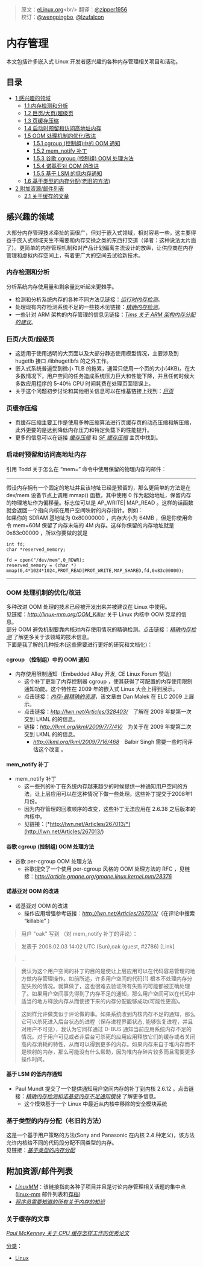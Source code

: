 > 原文：[eLinux.org](http://eLinux.org/Memory_Management "http://eLinux.org/Memory_Management")<br/>
> 翻译：[@zipper1956](https://github.com/zipper)<br/>
> 校订：[@wengpingbo](https://github.com/wengpingbo), [@lzufalcon](https://github.com/lzufalcon)<br/>

# 内存管理
本文包括许多嵌入式 Linux 开发者感兴趣的各种内存管理相关项目和活动。

## 目录
-   [1 感兴趣的领域](#areas-of-interest)
    -   [1.1 内存检测和分析](#memory-measurement-and-analysis)
    -   [1.2 巨页/大页/超级页](#huge-large-superpages)
    -   [1.3 页缓存压缩](##page-cache-compression)
    -   [1.4 启动时预留和访问高地址内存](#reserving-and-accessing-the-top-of-memory-on-startup)
    -   [1.5 OOM 处理机制的优化/改进](#enhanced-out-of-memory-handling)
        -   [1.5.1 cgroup (控制组)中的 OOM 通知](#oom-notification-in-cgroups)
        -   [1.5.2 mem_notify 补丁](#mem-notify-patches)
        -   [1.5.3 谷歌 cgroup (控制组) OOM 处理方法](#google-cgroup-oom-handler)
        -   [1.5.4 诺基亚对 OOM 的改进](#nokia-oom-enhancements)
        -   [1.5.5 基于 LSM 的低内存通知](#lsm-based-low-memory-notification)
    -   [1.6 基于类型的内存分配(老旧的方法)](#type-based-memory-allocation-old)
-   [2 附加资源/邮件列表](#additional-resources-mailing-lists)
    -   [2.1 关于缓存的文章](#articles-on-caches)
	
## 感兴趣的领域  
大部分内存管理技术牵扯的面很广，但对于嵌入式领域，相对容易一些，这主要得益于嵌入式领域天生不需要和内存交换之类的东西打交道（译者：这种说法太片面了）。更简单的内存管理机制和对产品计划偏离主流设计的放纵，让供应商在内存管理和虚拟内存空间上，有着更广大的空间去试验新技术。

### 内存检测和分析
分析系统内存使用量和剩余量比听起来更棘手。

- 检测和分析系统内存的各种不同方法见链接：*[运行时内存检测](../.././dev_portals/Memory_Management/Runtime_Memory_Measurement/Runtime_Memory_Measurement.md "Runtime Memory Measurement")*。
- 处理现有内存检测系统不足的一些技术见链接：*[精确内存检测](../.././dev_portals/Memory_Management/Accurate_Memory_Measurement/Accurate_Memory_Measurement.md "Accurate Memory Measurement")*。
- 一些针对 ARM 架构的内存管理的信息见链接：*[Tims 关于 ARM 架构内存分配的建议](../.././dev_portals/Memory_Management/Tims_Notes_on_ARM_memory_allocation/Tims_Notes_on_ARM_memory_allocation.md "Tims Notes on ARM memory allocation")*。

### 巨页/大页/超级页 
- 这适用于使用透明的大页面以及大部分静态使用模型情况，主要涉及到 hugetlb 接口 /libhugetlbfs 的之外工作。
- 嵌入式系统普遍受到微小 TLB 的拖累，通常只使用一个页的大小(4KB)。在大多数情况下，用户空间的任务造成系统压力巨大和性能下降，并且任何时候大多数应用程序的 5-40％ CPU 时间耗费在处理页面错误上。
- 关于这个问题初步讨论和其他相关信息可以在维基链接上找到：*[巨页](http://linux-mm.org/)*　　

### 页缓存压缩
- 页缓存压缩主要工作是使用多种压缩算法进行页缓存页的动态压缩和解压缩，此外更要的是达到降低内存压力和特定负载下的性能提升。
- 更多的信息可以在链接 *[缓存压缩](http://linux-mm.org/CompressedCaching)* 和 *[SF 缓存压缩](http://linuxcompressed.sourceforge.net/)* 主页中找到。

### 启动时预留和访问高地址内存
引用 Todd 关于怎么在 “mem=” 命令中使用保留的物理内存的邮件：

----------
假设内存拥有一个固定的地址并且该地址已经是预留的，那么更简单的方法是在 dev/mem 设备节点上调用 mmap() 函数，其中使用 0 作为起始地址，保留内存的物理地址作为偏移量。标志位可以是 AP_WRITE| MAP_READ 。这样的话函数就会返回一个指向内核在用户空间映射的内存指针。例如：  
如果你的 SDRAM 基地址为 0x80000000 ，内存大小为 64MB ，但是你使用命令 mem=60M 保留了内存末端的 4M 内存。这样你保留的内存地址就是 0x83c00000 ，所以你要做的就是  

`int fd;`  
`char *reserved_memory;`

`fd = open("/dev/mem",0_RDWR);`  
`reserved_memory = (char *) mmap(0,4*1024*1024,PROT_READ|PROT_WRITE,MAP_SHARED,fd,0x83c00000);`    

* * * * *

### OOM 处理机制的优化/改进
多种改进 OOM 处理的技术已经被开发出来并被建议在 Linux 中使用。  
见链接：*<http://linux-mm.org/OOM_Killer>* 关于 Linux 内核中 OOM 克星的信息。  
部分 OOM 避免机制要靠内核对内存使用情况的精确检测。点击链接：[*精确内存检测*](../.././dev_portals/Memory_Management/Accurate_Memory_Measurement/Accurate_Memory_Measurement.md "Accurate Memory Measurement") 了解更多关于该领域的技术信息。  
下面是我了解的几种技术(这些需要进行更好的研究和文档化)：  

#### cgroup （控制组）中的 OOM 通知  
- 内存使用限制通知（Embedded Alley 开发, CE Linux Forum 赞助）  
	- 这个补丁更新了内存控制器 cgroup ，使其获得了可配置的内存使用限制通知功能。这个特性在 2009 年的嵌入式 Linux 大会上得到展示。
	- 点击链接：[*内存-最精确的资源*](http://tree.celinuxforum.org/CelfPubWiki/ELC2009Presentations?action=AttachFile&do=get&target=celf_mem_notify.pdf)，该文章由 Dan Malek 在 ELC 2009 上展示。
	- 点击链接：*<http://lwn.net/Articles/328403/>*　了解在 2009 年提第一次交到 LKML 的的信息。
	- 链接：*<http://lkml.org/lkml/2009/7/7/410>*　为关于在 2009 年提第二次交到 LKML 的的信息。
		- *<http://lkml.org/lkml/2009/7/16/468>*　Balbir Singh 需要一些时间评估这个改变 。 
	
#### mem_notify 补丁
- mem_notify 补丁
	- 这一些列的补丁在系统内存越来越少的时候提供一种通知用户空间的方法，让上层应用可以在这种情况下做一些处理。这些补丁提交于2008年1月份。
	- 因为内存管理的回收顺序的改变，这些补丁无法应用在 2.6.38 之后版本的内核中。
	- 见链接：[*http://lwn.net/Articles/267013/*](<http://lwn.net/Articles/267013/>)　　
	
#### 谷歌 cgroup (控制组) OOM 处理方法
- 谷歌 per-cgroup OOM 处理方法  
	- 谷歌提交了一个使用 per-cgroup 风格的 OOM 处理方法的 RFC ，见链接：*<http://article.gmane.org/gmane.linux.kernel.mm/28376>*　　
	
#### 诺基亚对 OOM 的改进
- 诺基亚对 OOM 的改进
	- 操作应用增强参考链接：*<http://lwn.net/Articles/267013/>*（在评论中搜索 “killable” ）
>用户 "oak" 写到 （对 mem_notify 补丁的评论）：

>发表于 2008.02.03 14:02 UTC (Sun),oak (guest, #2786) [Link]

>...

>我认为这个用户空间的补丁的目的是使让上层应用可以在代码容易管理的地方做内存管理操作。如前所述，许多用户空间的代码[1] 根本不处理内存分配失败的情况。就算做了，这也很难去验证所有失败的可能都被正确处理了。如果用户空间事先得到了内存不足的通知，那么用户空间可以在代码中适当的地方释放内存从而使接下来的内存分配能够成功(可能性更高)。

>这同样允许做类似于评论做的事。如果系统收到内核内存不足的通知，那么它可以杀死进入后台状态的进程（保存进程界面状态, 能够恢复进程，并且对用户不可见），我认为它同样通过 D-BUS 通知当前应用系统内存不足的情况。对于用户可见或者非后台可杀死的应用应用释放它们的缓存或者关闭高内存消耗的特性，从而可以得到更多的内存。如果内存来自于堆内存而不是映射的内存，那么可能没有什么帮助，因为堆内存碎片较多而且需要更多操作时间。　　

#### 基于 LSM 的低内存通知 
- Paul Mundt 提交了一个提供通知用户空间内存的补丁到内核 2.6.12 。点击链接：[*精确内存检测和诺基亚内存不足通知模块*](../.././dev_portals/Memory_Management/Accurate_Memory_Measurement/Accurate_Memory_Measurement.md#Nokia_out-of-memory_notifier_module "Accurate Memory Measurement") 了解更多信息。
	- 这个模块基于一个 Linux 中最近从内核中移除的安全模块系统　　
	
### 基于类型的内存分配（老旧的方法）
这是一个基于用户策略的方法(Sony and Panasonic 在内核 2.4 种定义)，该方法允许内核给不同的代码段分配不同类型的内存。  
见链接：[*基于类型的内存分配*](../.././dev_portals/Memory_Management/Memory_Type_Based_Allocation/Memory_Type_Based_Allocation.md "Memory Type Based Allocation")　　
 
## 附加资源/邮件列表	
- [*LinuxMM*](http://linux-mm.org/)：该链接指向各种子项目并且是讨论内存管理相关话题的集中点([linux-mm](mailto:majordomo@kvack.org) 邮件列表和[存档](http://marc.theaimsgroup.com/?l=linux-mm))
- [*程序员需要知道的所有关于内存的知识*](<http://lwn.net/Articles/250967/>)　　


### 关于缓存的文章
[*Paul McKenney 关于 CPU 缓存怎样工作的优秀论文*](<http://www2.rdrop.com/~paulmck/scalability/paper/whymb.2010.07.23a.pdf>)

[分类](http://eLinux.org/Special:Categories "Special:Categories")：

-   [Linux](http://eLinux.org/Category:Linux "Category:Linux")

